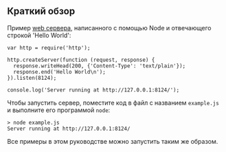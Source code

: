 ## Краткий обзор

Пример [web сервера](http.html), написанного с помощью Node
и отвечающего строкой 'Hello World':

    var http = require('http');

    http.createServer(function (request, response) {
      response.writeHead(200, {'Content-Type': 'text/plain'});
      response.end('Hello World\n');
    }).listen(8124);

    console.log('Server running at http://127.0.0.1:8124/');

Чтобы запустить сервер, поместите код в файл с названием `example.js`
и выполните его программой `node`:

    > node example.js
    Server running at http://127.0.0.1:8124/

Все примеры в этом руководстве можно запустить таким же образом.

